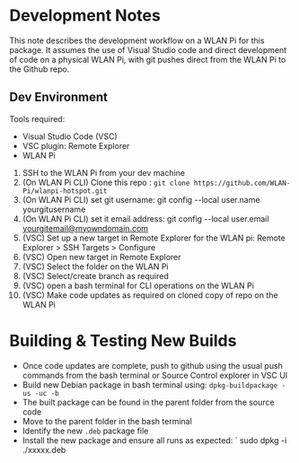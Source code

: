 # Development Notes

This note describes the development workflow on a WLAN Pi for this package. It assumes the use of Visual Studio code and direct development of code on a physical WLAN Pi, with git pushes direct from the WLAN Pi to the Github repo. 

## Dev Environment

Tools required:
 - Visual Studio Code (VSC)
 - VSC plugin: Remote Explorer
 - WLAN Pi

1. SSH to the WLAN Pi from your dev machine
2. (On WLAN Pi CLI) Clone this repo : `git clone https://github.com/WLAN-Pi/wlanpi-hotspot.git`
3. (On WLAN Pi CLI) set git username: git config --local user.name yourgitusername
4. (On WLAN Pi CLI) set it email address: git config --local user.email yourgitemail@myowndomain.com
5. (VSC) Set up a new target in Remote Explorer for the WLAN pi: Remote Explorer > SSH Targets > Configure
6. (VSC) Open new target in Remote Explorer
7. (VSC) Select the folder on the WLAN Pi 
8. (VSC) Select/create branch as required
9. (VSC) open a bash terminal for CLI operations on the WLAN Pi
8. (VSC) Make code updates as required on cloned copy of repo on the WLAN Pi

# Building & Testing New Builds

 - Once code updates are complete, push to github using the usual push commands from the bash terminal or Source Control explorer in VSC UI
 - Build new Debian package in bash terminal using: `dpkg-buildpackage -us -uc -b` 
 - The built package can be found in the parent folder from the source code
 - Move to the parent folder in the bash terminal
 - Identify the new `.deb` package file
 - Install the new package and ensure all runs as expected: ` sudo dpkg -i ./xxxxx.deb




